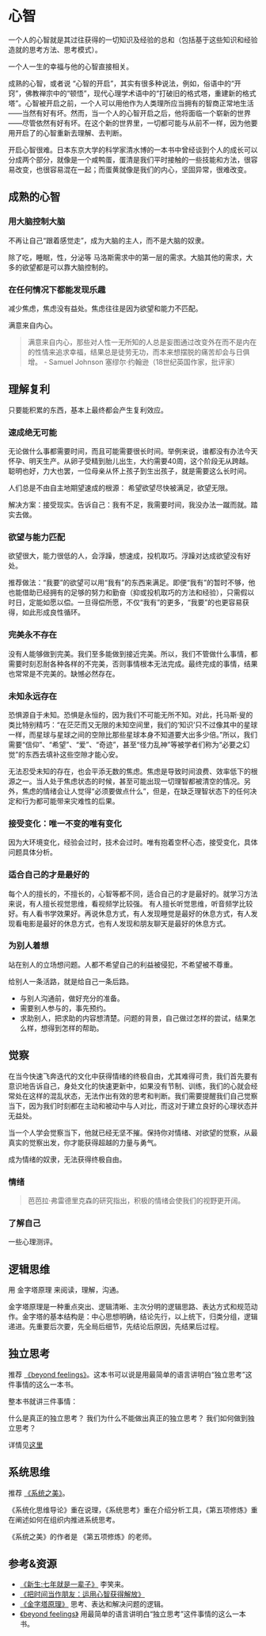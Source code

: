 # 心智
一个人的心智就是其过往获得的一切知识及经验的总和（包括基于这些知识和经验造就的思考方法、思考模式）。

一个人一生的幸福与他的心智直接相关。

成熟的心智，或者说 “心智的开启”，其实有很多种说法，例如，俗语中的“开窍”，佛教禅宗中的“顿悟”，现代心理学术语中的“打破旧的格式塔，重建新的格式塔”。心智被开启之前，一个人可以用他作为人类理所应当拥有的智商正常地生活——当然有好有坏。然而，当一个人的心智开启之后，他将面临一个崭新的世界——尽管依然有好有坏。在这个新的世界里，一切都可能与从前不一样，因为他要用开启了的心智重新去理解、去判断。

开启心智很难。日本东京大学的科学家清水博的一本书中曾经谈到个人的成长可以分成两个部分，就像是一个咸鸭蛋，蛋清是我们平时接触的一些技能和方法，很容易改变，也很容易混在一起；而蛋黄就像是我们的内心，坚固异常，很难改变。

## 成熟的心智
### 用大脑控制大脑
不再让自己“跟着感觉走”，成为大脑的主人，而不是大脑的奴隶。

除了吃，睡眠，性，分泌等 马洛斯需求中的第一层的需求。大脑其他的需求，大多的欲望都是可以靠大脑控制的。

### 在任何情况下都能发现乐趣
减少焦虑，焦虑没有益处。焦虑往往是因为欲望和能力不匹配。

满意来自内心。

> 满意来自内心，那些对人性一无所知的人总是妄图通过改变外在而不是内在的性情来追求幸福，结果总是徒劳无功，而本来想摆脱的痛苦却会与日俱增。 - Samuel Johnson 塞缪尔·约翰逊（18世纪英国作家，批评家）

## 理解复利
只要能积累的东西，基本上最终都会产生复利效应。

### 速成绝无可能
无论做什么事都需要时间，而且可能需要很长时间。举例来说，谁都没有办法今天怀孕、明天生产。从卵子受精到胎儿出生，大约需要40周，这个阶段无从跨越。聪明也好，力大也罢，一位母亲从怀上孩子到生出孩子，就是需要这么长时间。


人们总是不由自主地期望速成的根源： 希望欲望尽快被满足，欲望无限。

解决方案：接受现实。告诉自己：我有不足，我需要时间，我没办法一蹴而就。踏实去做。

### 欲望与能力匹配
欲望很大，能力很低的人，会浮躁，想速成，投机取巧。浮躁对达成欲望没有好处。

推荐做法：“我要”的欲望可以用“我有”的东西来满足。即便“我有”的暂时不够，他也能借助已经拥有的足够的努力和勤奋（抑或投机取巧的方法和经验），只需假以时日，定能如愿以偿。一旦得偿所愿，不仅“我有”的更多，“我要”的也更容易获得，如此形成良性循环。

### 完美永不存在
没有人能够做到完美。我们至多能做到接近完美。所以，我们不管做什么事情，都需要时刻忍耐各种各样的不完美，否则事情根本无法完成。最终完成的事情，结果也常常是不完美的。缺憾必然存在。

### 未知永远存在
恐惧源自于未知。恐惧是永恒的，因为我们不可能无所不知。对此，托马斯·叟的类比特别精巧：“在茫茫而又无限的未知空间里，我们的‘知识’只不过像其中的星球一样，而星球与星球之间的空隙比那些星球本身不知道要大出多少倍。”所以，我们需要“信仰”、“希望”、“爱”、“奇迹”，甚至“怪力乱神”等被学者们称为“必要之幻觉”的东西去填补这些空隙才能心安。

无法忍受未知的存在，也会平添无数的焦虑。焦虑是导致时间浪费、效率低下的根源之一。当人处于焦虑状态的时候，甚至可能出现一切理智都被清空的情况。另外，焦虑的情绪会让人觉得“必须要做点什么”，但是，在缺乏理智状态下的任何决定和行为都可能带来灾难性的后果。

### 接受变化：唯一不变的唯有变化
因为大环境变化，经验会过时，技术会过时。唯有抱着空杯心态，接受变化，具体问题具体分析。

### 适合自己的才是最好的
每个人的擅长的，不擅长的，心智等都不同，适合自己的才是最好的。就学习方法来说，有人擅长视觉思维，看视频学比较强。 有人擅长听觉思维，听音频学比较好。有人看书学效果好。再说休息方式，有人发现睡觉是最好的休息方式，有人发现看电影是最好的休息方式，也有人发现和朋友聊天是最好的休息方式。

### 为别人着想
站在别人的立场想问题。人都不希望自己的利益被侵犯，不希望被不尊重。

给别人一条活路，就是给自己一条后路。

* 与别人沟通前，做好充分的准备。
* 需要别人参与的，事先预约。
* 求助别人，把求助的内容想清楚。问题的背景，自己做过怎样的尝试，结果怎么样，想得到怎样的帮助。

## 觉察
在当今快速飞奔迭代的文化中获得情绪的终极自由，尤其难得可贵，我们首先要有意识地告诉自己，身处文化的快速更新中，如果没有节制、训练，我们的心就会经常处在这样的混乱状态，无法作出有效的思考和判断。我们需要提醒我们自己觉察当下，因为我们时刻都在主动和被动中与人对比，而这对于建立良好的心理状态并无益处。

当一个人学会觉察当下，他就已经无坚不摧。保持你对情绪、对欲望的觉察，从最真实的觉察出发，你才能获得超越的力量与勇气。

成为情绪的奴隶，无法获得终极自由。

### 情绪
> 芭芭拉·弗雷德里克森的研究指出，积极的情绪会使我们的视野更开阔。

### 了解自己
一些心理测评。

## 逻辑思维
用 金字塔原理 来阅读，理解，沟通。

金字塔原理是一种重点突出、逻辑清晰、主次分明的逻辑思路、表达方式和规范动作。金字塔的基本结构是：中心思想明确，结论先行，以上统下，归类分组，逻辑递进。先重要后次要，先全局后细节，先结论后原因，先结果后过程。

## 独立思考
推荐 [《beyond feelings》](https://book.douban.com/subject/1863497/)。这本书可以说是用最简单的语言讲明白“独立思考”这件事情的这么一本书。

整本书就讲三件事情：

什么是真正的独立思考？
我们为什么不能做出真正的独立思考？
我们如何做到独立思考？

详情见[这里](https://zhuanlan.zhihu.com/p/23279084)

## 系统思维
推荐 [《系统之美》](https://book.douban.com/subject/11528220/)。

《系统化思维导论》重在说理，《系统思考》重在介绍分析工具，《第五项修炼》重在阐述如何在组织内推进系统思考。

《系统之美》的作者是 《第五项修炼》的老师。

## 参考&资源
* [《新生:七年就是一辈子》](https://b.xinshengdaxue.com/index.html) 李笑来。
* [《把时间当作朋友：运用心智获得解放》](https://book.douban.com/subject/3609132/)
* [《金字塔原理》](https://book.douban.com/subject/4882120/) 思考、表达和解决问题的逻辑。
* [《beyond feelings》](https://book.douban.com/subject/1863497/) 用最简单的语言讲明白“独立思考”这件事情的这么一本书。